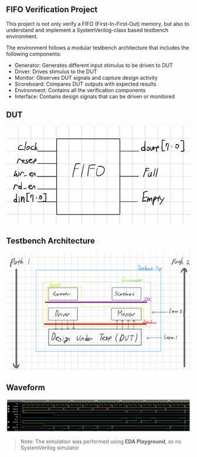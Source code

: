 ## FIFO Verification Project

This project is not only verify a FIFO (First-In-First-Out) memory, but also to understand and implement a SystemVerilog-class based testbench environment. 

The environment follows a modular testbench architecture that includes the following components:
- Generator: Generates different input stimulus to be driven to DUT
- Driver: Drives stimulus to the DUT
- Monitor: Observes DUT signals and capture design activity
- Scoreboard: Compares DUT outputs with expected results
- Environment: Contains all the verification components
- Interface: Contains design signals that can be driven or monitored

## DUT
![FIFO](doc/FIFO.png)

## Testbench Architecture
![Testbench_Architecture](doc/Testbench_Architecture.png)

## Waveform
![FIFO waveform](doc/FIFO_waveform.png)

> Note: The simulation was performed using **EDA Playground**, as no SystemVerilog simulator

